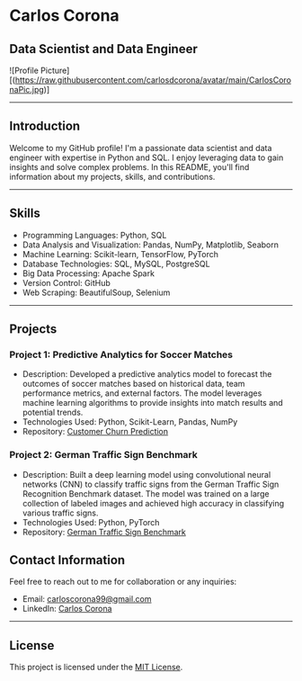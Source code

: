 # Carlos Corona
## Data Scientist and Data Engineer

![Profile Picture][(https://raw.githubusercontent.com/carlosdcorona/avatar/main/CarlosCoronaPic.jpg)]

---

## Introduction
Welcome to my GitHub profile! I'm a passionate data scientist and data engineer with expertise in Python and SQL. I enjoy leveraging data to gain insights and solve complex problems. In this README, you'll find information about my projects, skills, and contributions.

---

## Skills
- Programming Languages: Python, SQL
- Data Analysis and Visualization: Pandas, NumPy, Matplotlib, Seaborn
- Machine Learning: Scikit-learn, TensorFlow, PyTorch
- Database Technologies: SQL, MySQL, PostgreSQL
- Big Data Processing: Apache Spark
- Version Control: GitHub
- Web Scraping: BeautifulSoup, Selenium

---

## Projects

### Project 1: Predictive Analytics for Soccer Matches
- Description: Developed a predictive analytics model to forecast the outcomes of soccer matches based on historical data, team performance metrics, and external factors. The model leverages machine learning algorithms to provide insights into match results and potential trends.
- Technologies Used: Python, Scikit-Learn, Pandas, NumPy
- Repository: [Customer Churn Prediction](https://github.com/carlosdcorona/customer-churn-prediction)

### Project 2: German Traffic Sign Benchmark
- Description: Built a deep learning model using convolutional neural networks (CNN) to classify traffic signs from the German Traffic Sign Recognition Benchmark dataset. The model was trained on a large collection of labeled images and achieved high accuracy in classifying various traffic signs.
- Technologies Used: Python, PyTorch
- Repository: [German Traffic Sign Benchmark](https://github.com/carlosdcorona/ecommerce-recommender)



## Contact Information
Feel free to reach out to me for collaboration or any inquiries:

- Email: carloscorona99@gmail.com
- LinkedIn: [Carlos Corona](https://www.linkedin.com/in/carlosdcorona)
---

## License
This project is licensed under the [MIT License](LICENSE).

